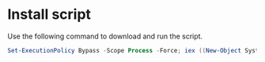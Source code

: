 # Install script 

 Use the following command to download and run the script.
 
 ```PowerShell
 Set-ExecutionPolicy Bypass -Scope Process -Force; iex ((New-Object System.Net.WebClient).DownloadString('https://raw.githubusercontent.com/vdsstef/Installer/main/installer.ps1'))
 ```
